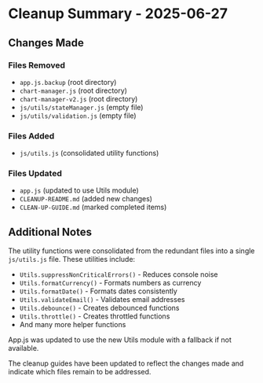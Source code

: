 # Cleanup Summary - 2025-06-27

## Changes Made

### Files Removed
- `app.js.backup` (root directory)
- `chart-manager.js` (root directory) 
- `chart-manager-v2.js` (root directory)
- `js/utils/stateManager.js` (empty file)
- `js/utils/validation.js` (empty file)

### Files Added
- `js/utils.js` (consolidated utility functions)

### Files Updated
- `app.js` (updated to use Utils module)
- `CLEANUP-README.md` (added new changes)
- `CLEAN-UP-GUIDE.md` (marked completed items)

## Additional Notes

The utility functions were consolidated from the redundant files into a single `js/utils.js` file. These utilities include:

- `Utils.suppressNonCriticalErrors()` - Reduces console noise
- `Utils.formatCurrency()` - Formats numbers as currency
- `Utils.formatDate()` - Formats dates consistently
- `Utils.validateEmail()` - Validates email addresses
- `Utils.debounce()` - Creates debounced functions
- `Utils.throttle()` - Creates throttled functions
- And many more helper functions

App.js was updated to use the new Utils module with a fallback if not available.

The cleanup guides have been updated to reflect the changes made and indicate which files remain to be addressed.
